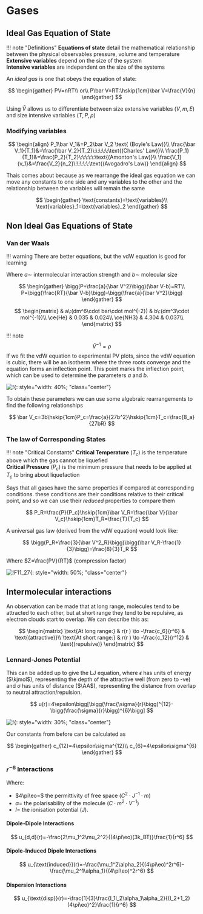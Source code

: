 # Gases

## Ideal Gas Equation of State

!!! note "Definitions"
	**Equations of state** detail the mathematical relationship between the physical observables pressure, volume and temperature<br/>
	**Extensive variables** depend on the size of the system<br/>
	**Intensive variables** are independent on the size of the systems

An *ideal gas* is one that obeys the equation of state:

$$
\begin{gather}
PV=nRT\\
or\\
P\bar V=RT:\hskip{1cm}\bar V=\frac{V}{n}
\end{gather}
$$

Using $\bar V$ allows us to differentiate between size extensive variables ($V, m, E$) and size intensive variables ($T, P, \rho$)

### Modifying variables

$$
\begin{align}
P_1\bar V_1&=P_2\bar V_2 \text{  (Boyle's Law)}\\
\frac{\bar V_1}{T_1}&=\frac{\bar V_2}{T_2}\:\:\:\:\:\text{(Charles' Law)}\\
\frac{P_1}{T_1}&=\frac{P_2}{T_2}\:\:\:\:\:\text{(Amonton's Law)}\\
\frac{V_1}{v_1}&=\frac{V_2}{n_2}\:\:\:\:\:\text{(Avogadro's Law)}
\end{align}
$$

Thais comes about because as we rearrange the ideal gas equation we can move any constants to one side and any variables to the other and the relationship between the variables will remain the same

$$
\begin{gather}
\text{constants}=\text{variables}\\
\text{variables}_1=\text{variables}_2
\end{gather}
$$

## Non Ideal Gas Equations of State

### Van der Waals

!!! warning
	There are better equations, but the vdW equation is good for learning

Where $a\sim$ intermolecular interaction strength and $b\sim$ molecular size

$$
\begin{gather}
\bigg(P+\frac{a}{\bar V^2}\bigg)(\bar V-b)=RT\\
P=\bigg(\frac{RT}{\bar V-b}\bigg)-\bigg(\frac{a}{\bar V^2}\bigg)
\end{gather}
$$

$$
\begin{matrix}
 & a\:(dm^6\cdot bar\cdot mol^{-2}) & b\:(dm^3\cdot mol^{-1})\\
 \ce{He} & 0.035 & 0.024\\
\ce{NH3} & 4.304 & 0.037\\
 \end{matrix}
$$

!!! note
$$
	\bar V^{-1}=\rho
$$
If we fit the vdW equation to experimental PV plots, since the vdW equation is cubic, there will be an isotherm where the three roots converge and the equation forms an inflection point. This point marks the inflection point, which can be used to determine the parameters $a$ and $b$.

![!](https://carnotcycle.files.wordpress.com/2014/03/lg203.jpg?w=491&h=485){: style="width: 40%; "class="center"}

To obtain these parameters we can use some algebraic rearrangements to find the following relationships

$$
\bar V_c=3b\hskip{1cm}P_c=\frac{a}{27b^2}\hskip{1cm}T_c=\frac{8_a}{27bR}
$$

### The law of Corresponding States

!!! note "Critical Constants"
	**Critical Temperature** ($T_c$) is the temperature above which the gas cannot be liquefied <br/>
	**Critical Pressure** ($P_c$) is the minimum pressure that needs to be applied at $T_c$ to bring about liquefaction

Says that all gases have the same properties if compared at corresponding conditions. these conditions are their conditions relative to their critical point, and so we can use their *reduced* properties to compare them

$$
P_R=\frac{P}{P_c}\hskip{1cm}\bar V_R=\frac{\bar V}{\bar V_c}\hskip{1cm}T_R=\frac{T}{T_c}
$$

A universal gas law (derived from the vdW equation) would look like:

$$
\bigg(P_R+\frac{3}{\bar V^2_R}\bigg)\bigg(\bar V_R-\frac{1}{3}\bigg)=\frac{8}{3}T_R
$$

Where $Z=\frac{PV}{RT}$ (compression factor)

![!F11_27](http://thermopedia.com/content/5228/GasLF2.gif){: style="width: 50%; "class="center"}

## Intermolecular interactions

An observation can be made that at long range, molecules tend to be attracted to each other, but at short range they tend to be repulsive, as electron clouds start to overlap. We can describe this as:

$$
\begin{matrix}
\text{At long range:} & r(r ) \to -\frac{c_6}{r^6} & \text{(attractive)}\\
\text{At short range:} & r(r ) \to -\frac{c_12}{r^12} & \text{(repulsive)}
\end{matrix}
$$

### Lennard-Jones Potential

This can be added up to give the LJ equation, where $\epsilon$ has units of energy ($\kjmol$), representing the depth of the attractive well (from zero to -ve) and $\sigma$ has units of distance ($\AA$), representing the distance from overlap to neutral attraction/repulsion.

$$
u(r)=4\epsilon\bigg[\bigg(\frac{\sigma}{r}\bigg)^{12}-\bigg(\frac{\sigma}{r}\bigg)^{6}\bigg]
$$

![!](https://chem.libretexts.org/@api/deki/files/167669/imageedit_6_9194242771.png?revision=1){: style="width: 30%; "class="center"}

Our constants from before can be calculated as

$$
\begin{gather}
c_{12}=4\epsilon\sigma^{12}\\
c_{6}=4\epsilon\sigma^{6}
\end{gather}
$$

### $r^{-6}$ Interactions

Where:

* $4\pi\eo=$ the permittivity of free space ($C^2\cdot J^{-1}\cdot m$)
* $\alpha=$ the polarisability of the molecule ($C\cdot m^2\cdot V^{-1}$)
* $I=$ the ionisation potential ($J$).

#### Dipole-Dipole Interactions

$$
u_{d,d}(r)=-\frac{2\mu_1^2\mu_2^2}{(4\pi\eo)(3k_BT)}\frac{1}{r^6}
$$

#### Dipole-Induced Dipole Interactions

$$
u_{\text{induced}}(r)=-\frac{\mu_1^2\alpha_2}{(4\pi\eo)^2r^6}-\frac{\mu_2^1\alpha_1}{(4\pi\eo)^2r^6}
$$

#### Dispersion Interactions

$$
u_{\text{disp}}(r)=-\frac{1}{3}\frac{I_1I_2\alpha_1\alpha_2}{(I_2+1_2)(4\pi\eo)^2}\frac{1}{r^6}
$$

